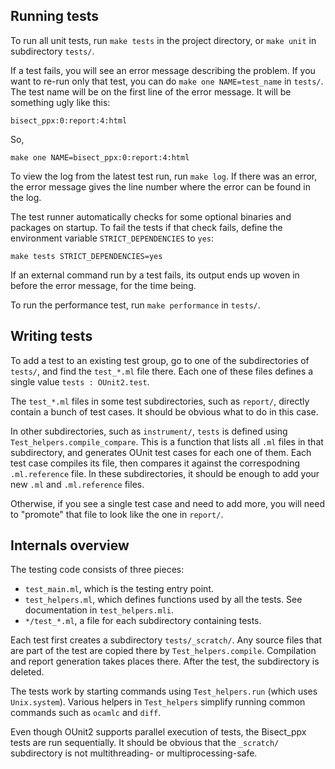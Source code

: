 Running tests
-------------

To run all unit tests, run `make tests` in the project directory, or `make unit`
in subdirectory `tests/`.

If a test fails, you will see an error message describing the problem. If you
want to re-run only that test, you can do `make one NAME=test_name` in `tests/`.
The test name will be on the first line of the error message. It will be
something ugly like this:

```
bisect_ppx:0:report:4:html
```

So,

```
make one NAME=bisect_ppx:0:report:4:html
```

To view the log from the latest test run, run `make log`. If there was an error,
the error message gives the line number where the error can be found in the log.

The test runner automatically checks for some optional binaries and packages on
startup. To fail the tests if that check fails, define the environment variable
`STRICT_DEPENDENCIES` to `yes`:

```
make tests STRICT_DEPENDENCIES=yes
```

If an external command run by a test fails, its output ends up woven in before
the error message, for the time being.

To run the performance test, run `make performance` in `tests/`.

Writing tests
-------------

To add a test to an existing test group, go to one of the subdirectories of
`tests/`, and find the `test_*.ml` file there. Each one of these files defines a
single value `tests : OUnit2.test`.

The `test_*.ml` files in some test subdirectories, such as `report/`, directly
contain a bunch of test cases. It should be obvious what to do in this case.

In other subdirectories, such as `instrument/`, `tests` is defined using
`Test_helpers.compile_compare`. This is a function that lists all `.ml` files in
that subdirectory, and generates OUnit test cases for each one of them. Each
test case compiles its file, then compares it against the correspodning
`.ml.reference` file. In these subdirectories, it should be enough to add your
new `.ml` and `.ml.reference` files.

Otherwise, if you see a single test case and need to add more, you will need to
"promote" that file to look like the one in `report/`.

Internals overview
------------------

The testing code consists of three pieces:

- `test_main.ml`, which is the testing entry point.
- `test_helpers.ml`, which defines functions used by all the tests. See
  documentation in `test_helpers.mli`.
- `*/test_*.ml`, a file for each subdirectory containing tests.

Each test first creates a subdirectory `tests/_scratch/`. Any source files that
are part of the test are copied there by `Test_helpers.compile`. Compilation and
report generation takes places there. After the test, the subdirectory is
deleted.

The tests work by starting commands using `Test_helpers.run` (which uses
`Unix.system`). Various helpers in `Test_helpers` simplify running common
commands such as `ocamlc` and `diff`.

Even though OUnit2 supports parallel execution of tests, the Bisect_ppx tests
are run sequentially. It should be obvious that the `_scratch/` subdirectory is
not multithreading- or multiprocessing-safe.
